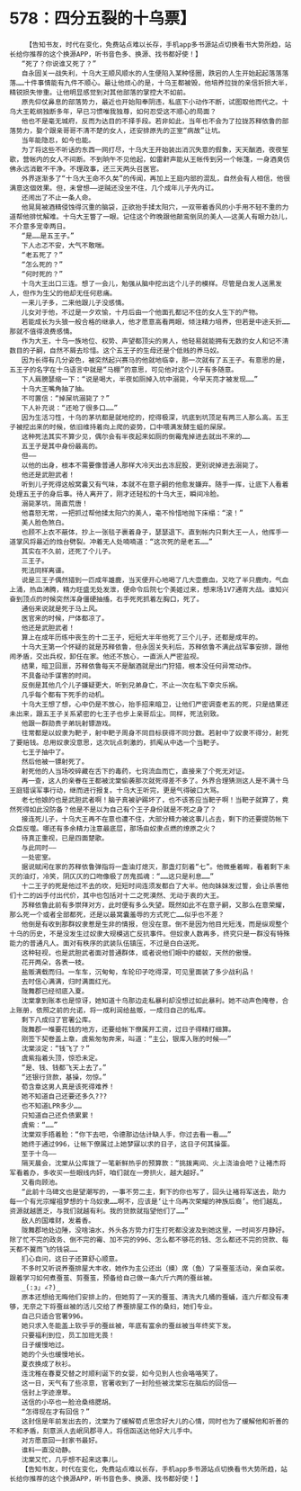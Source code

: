 # 578：四分五裂的十乌票】
        【告知书友，时代在变化，免费站点难以长存，手机app多书源站点切换看书大势所趋，站长给你推荐的这个换源APP，听书音色多、换源、找书都好使！】
       “死了？你说谁又死了？”
       自永固关一战失利，十乌大王顺风顺水的人生便陷入某种怪圈，跌宕的人生开始起起落落落落……十件事情能有九件不顺心。最让他烦心的是，十乌王都被毁，他培养拉拢的亲信折损大半，精锐损失惨重。让他明显感觉到对其他部落的掌控大不如前。
       原先仰仗鼻息的部落势力，最近也开始阳奉阴违，私底下小动作不断，试图取他而代之。十乌大王乾纲独断多年，早已习惯唯我独尊，如何忍受这不顺心的局面？
       他也不是毫无城府，反而为达目的不择手段。若非如此，当年也不会为了拉拢苏释依鲁的部落势力，娶个跟亲哥哥不清不楚的女人，还安排原先的正室“病故”让坑。
       当年能隐忍，如今也能。
       为了将这些不听话的东西一网打尽，十乌大王开始装出消沉失意的假象，天天酗酒，夜夜笙歌，营帐内的女人不间断。不到晌午不见他起，如雷鼾声能从王帐传到另一个帐篷，一身酒臭仿佛永远消散不干净。不理政事，还三天两头召医官。
       外界逐渐多了“十乌大王命不久矣”的传闻，再加上王庭内部的混乱，自然会有人相信，他很满意这個效果。但，未曾想——逆贼还没坐不住，几个成年儿子先内讧。
       还闹出了不止一条人命。
       他晃晃被酒精侵蚀得沉重的脑袋，正欲抬手揉太阳穴，一双带着香风的小手用不轻不重的力道帮他排忧解难。十乌大王瞥了一眼。记住这个昨晚跟他颠鸾倒凤的美人——这美人有眼力劲儿，不介意多宠幸两日。
       “是……是五王子。”
       下人忐忑不安，大气不敢喘。
       “老五死了？”
       “怎么死的？”
       “何时死的？”
       十乌大王出口三连。想了一会儿，勉强从脑中挖出这个儿子的模样。尽管是白发人送黑发人，但作为生父的他却无任何悲痛。
       一来儿子多，二来他跟儿子没感情。
       儿女对于他，不过是一夕欢愉，十月后由一个他面孔都记不住的女人生下的产物。
       若能成长为头狼一般合格的继承人，他才愿意高看两眼，倾注精力培养，但若是中途夭折……那就不值得浪费感情。
       作为大王，十乌一族地位、权势、声望都顶尖的男人，他轻易就能拥有无数的女人和记不清数目的子嗣，自然不屑去珍惜。这个五王子的生母还是个低贱的养马奴。
       因为长得有几分姿色，被突然起兴赛马的他就地临幸，那一次就有了五王子。有意思的是，五王子的名字在十乌语言中就是“马棚”的意思，可见他对这个儿子有多随意。
       下人肩膀瑟缩一下：“说是喝大，半夜如厕掉入坑中溺毙，今早天亮才被发现……”
       十乌大王嘴角抽了抽。
       不可置信：“掉屎坑溺毙了？”
       下人补充说：“还呛了很多口……”
       因为生活习性，十乌的茅坑都是就地挖的，挖得极深，坑底到坑顶足有两三人那么高。五王子被挖出来的时候，依旧维持着向上爬的姿势，口中喂满发酵生蛆的屎尿。
       这种死法其实不算少见，偶尔会有半夜起来如厕的倒霉鬼掉进去就出不来的……
       五王子是其中身份最高的。
       但——
       以他的出身，根本不需要像普通人那样大冷天出去冻屁股，更别说掉进去溺毙了。
       他还是武胆武者！
       听到儿子死得这般窝囊又有气味，本就不在意子嗣的他愈发嫌弃。随手一挥，让底下人看着处理五王子的身后事。待人离开了，刚才还轻松的十乌大王，瞬间冷脸。
       溺毙茅坑，简直荒唐！
       他喜怒无常，一把抓过帮他揉太阳穴的美人，毫不怜惜地抛下床榻：“滚！”
       美人脸色煞白。
       也顾不上衣不蔽体，抄上一张毯子裹着身子，瑟瑟退下。直到帐内只剩大王一人，他挥手一道掌风将最近的烛台劈裂。冲着无人处喃喃道：“这次死的是老五……”
       其实在不久前，还死了个儿子。
       三王子。
       死法同样离谱。
       说是三王子偶然猎到一匹成年雄鹿，当天便开心地喝了几大壶鹿血，又吃了半只鹿肉，气血上涌，热血沸腾，精力旺盛无处发泄，便命令后院七个美姬过来，想来场1V7通宵大战。谁知兴奋到顶点的时候突然浑身僵硬抽搐，右手死死抓着左胸口，死了。
       通俗来说就是死于马上风。
       医官来的时候，尸体都凉了。
       他还是武胆武者！
       算上在成年历练中丧生的十二王子，短短大半年他死了三个儿子，还都是成年的。
       十乌大王第一个怀疑的就是苏释依鲁，但永固关失利后，苏释依鲁不满此战军事安排，跟他闹矛盾，交出兵权，卸任在家。他还不放心，一直派人严密监视。
       结果，暗卫回禀，苏释依鲁每天不是酗酒就是出门狩猎，根本没任何异常动作。
       不具备动手谋害的时间。
       反倒是其他几个儿子嫌疑更大，听到兄弟身亡，不止一次在私下幸灾乐祸。
       几乎每个都有下死手的动机。
       十乌大王想了想，心中仍是不放心，抬手招来暗卫，让他们严密调查老五的死，只是结果还未出来，跟五王子关系紧密的七王子也步上亲哥后尘。同样，死法别致。
       他跟一群勋贵子弟玩射镖游戏。
       往常都是以奴隶为靶子，射中靶子周身不同目标获得不同分数。若射中了奴隶不得分，射死了要赔钱。总用奴隶没意思，这次玩点刺激的，抓阄从中选一个当靶子。
       七王子抽中了。
       然后他被一镖射死了。
       射死他的人当场咬碎藏在舌下的毒药，七窍流血而亡，直接来了个死无对证。
       再一查，这人的亲眷在王都被沈棠偷袭那次就死得差不多了。外界合理猜测这人是不满十乌王庭错误军事行动，继而进行报复。十乌大王听完，更是气得破口大骂。
       老七他娘的也是武胆武者啊！脑子真被驴踢坏了，也不该答应当靶子啊！当靶子就算了，竟然死得如此没防备？他是不是以为自己有个王子身份就是不死之身了？
       接连死儿子，十乌大王再不在意也遭不住，大部分精力被这事儿占去，剩下的还要提防帐下众臣反噬。哪还有多余精力注意最底层，那场由奴隶点燃的燎原之火？
       待真正重视，已是四面楚歌。
       与此同时——
       一处密室。
       据说赋闲在家的苏释依鲁弹指将一盏油灯熄灭，那盏灯刻着“七”。他微垂着眸，看着剩下未灭的油灯，冷笑，阴仄仄的口吻像极了厉鬼孤魂：“……这只是利息……”
       十二王子的死是他过不去的坎，短短时间连须发都白了大半。他向妹妹发过誓，会让杀害他们十二的凶手付出代价，其中也包括对十二之死漠然、无动于衷的大王。
       苏释依鲁此前有多崇拜对方，此时便有多么失望。既然如此不在意子嗣，又那么在意荣耀，那么死一个或者全部都死，还是以最窝囊羞辱的方式死亡……似乎也不差？
       他倒是有收到那群奴隶惹是生非的情报，但没在意。倒不是因为他目光短浅，而是纵观整个十乌的历史，不是没发生过奴隶大规模逃亡反抗事件。但奴隶人数再多，终究只是一群没有特殊能力的普通凡人。面对有秩序的武装队伍镇压，不过是白白送死。
       这种轻视，也是武胆武者面对普通群体，或者说他们眼中的蝼蚁，天然的傲慢。
       花开两朵，各表一枝。
       盐贩满载而归。一车车，沉甸甸，车轮印子吃得深，可见里面装了多少战利品！
       去时信心满满，归时满面红光。
       陇舞郡已经彻底入夏。
       沈棠拿到账本也是惊讶，她知道十乌那边走私暴利却没想过如此暴利。她不动声色掩卷，合上账册，依照之前的允诺，将一成利润给盐贩，一成归自己的私库。
       剩下八成归了官署公库。
       陇舞郡一堆要花钱的地方，还要给帐下僚属开工资，过日子得精打细算。
       刚签下契卷盖上章，虞紫匆匆奔来，叫道：“主公，银库入账的时候——”
       沈棠淡定：“钱飞了？”
       虞紫指着头顶，惊恐未定。
       “是、钱、钱都飞天上去了。”
       “还银行贷款，基操，勿惊。”
       荀含章这男人真是该死得难养！
       她不知道自己还要还多久???
       也不知道LPR多少……
       只知道自己还负债累累！
       虞紫：“……”
       沈棠双手捂着脸：“你下去吧，令德那边估计缺人手，你过去看一看……”
       她终于通过996，让帐下僚属过上她梦寐以求的日子，这日子何其操蛋。
       至于十乌——
       隔天晨会，沈棠从公库拨了一笔新鲜热乎的预算款：“挑拨离间、火上浇油会吧？让褚杰将军看着办，多收买一些眼线内奸，咱们就在一旁拱火，越大越好。”
       又看向顾池。
       “此前十乌碑文也是望潮写的，一事不劳二主，剩下的你也写了，回头让褚将军送去，助力每一个有光宗耀祖梦想的十乌奴隶……啊不，应该是‘让十乌再次荣耀的神族后裔’。他们越乱，资源就越匮乏，与我们就越有利。我的贷款就指望他们了……”
       敌人的国难财，发着香。
       陇舞郡地处边陲，没啥油水，外头各方势力打生打死都没波及到她这里，一时间岁月静好。除了忙不完的政务、倒不完的霉、加不完的996、怎么都不够花的钱、怎么都还不完的贷款、每天都不翼而飞的钱袋……
       扪心自问，这日子还算舒心顺意。
       不多时又听说养蚕排屋大丰收，她作为主公还出（摸）席（鱼）了采蚕茧活动，亲自采收。跟着学习如何煮蚕茧、剪蚕茧，预备给自己做一条六斤六两的蚕丝被。
       _(:з」∠?)_
       原本还想给无晦他们安排上的，但她剪了一天的蚕茧、清洗大几桶的蚕蛹，连六斤都没有凑够，无奈之下将蚕丝被的活儿交给了养蚕排屋工作的桑妇，她们专业。
       自己只适合官署996。
       她只求入冬能盖上软乎乎的蚕丝被，年底有富余的蚕丝被当年终奖下发。
       只要福利到位，员工加班无畏！
       日子缓慢地过。
       她的个头也缓慢地长。
       夏衣换成了秋衫。
       连沈稚在春夏交替之时顺利诞下的女婴，如今见到人也会咯咯笑了。
       这一日，天气有了些凉意，官署收到了一封险些被沈棠忘在脑后的回信——
       信封上字迹潦草。
       送信的小卒也一脸沧桑络腮胡。
       “怎得现在才有回信？”
       这封信是年前发出去的，沈棠为了缓解荀贞思念好大儿的心情，同时也为了缓解他和祈善的不和矛盾，刻意派人去岷凤郡寻人，将信函送达他好大儿手中。
       对方愿意回一封家书最好。
       谁料一直没动静。
       沈棠又忙，几乎想不起来这事儿。
       【告知书友，时代在变化，免费站点难以长存，手机app多书源站点切换看书大势所趋，站长给你推荐的这个换源APP，听书音色多、换源、找书都好使！】